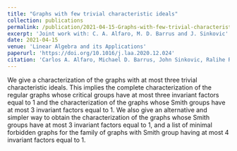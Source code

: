 ```yaml
---
title: "Graphs with few trivial characteristic ideals"
collection: publications
permalink: /publication/2021-04-15-Graphs-with-few-trivial-characteristic-ideals
excerpt: 'Joint work with: C. A. Alfaro, M. D. Barrus and J. Sinkovic'
date: 2021-04-15
venue: 'Linear Algebra and its Applications'
paperurl: 'https://doi.org/10.1016/j.laa.2020.12.024'
citation: 'Carlos A. Alfaro, Michael D. Barrus, John Sinkovic, Ralihe R. Villagrán. &quot;Graphs with few trivial characteristic ideals.&quot; <i>Linear Algebra and its Applications</i>. 615, (2021), Pages 155-174.'
---
```


We give a characterization of the graphs with at most three trivial characteristic ideals. This implies the complete characterization of the regular graphs whose critical groups have at most three invariant factors equal to 1 and the characterization of the graphs whose Smith groups have at most 3 invariant factors equal to 1. We also give an alternative and simpler way to obtain the characterization of the graphs whose Smith groups have at most 3 invariant factors equal to 1, and a list of minimal forbidden graphs for the family of graphs with Smith group having at most 4 invariant factors equal to 1.
